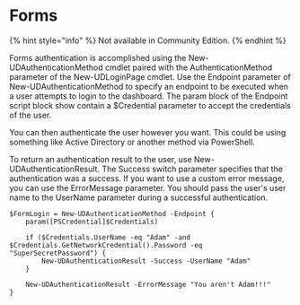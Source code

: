 # Forms

{% hint style="info" %}
Not available in Community Edition. 
{% endhint %}

Forms authentication is accomplished using the New-UDAuthenticationMethod cmdlet paired with the AuthenticationMethod parameter of the New-UDLoginPage cmdlet. Use the Endpoint parameter of New-UDAuthenticationMethod to specify an endpoint to be executed when a user attempts to login to the dashboard. The param block of the Endpoint script block show contain a $Credential parameter to accept the credentials of the user.

You can then authenticate the user however you want. This could be using something like Active Directory or another method via PowerShell.

To return an authentication result to the user, use New-UDAuthenticationResult. The Success switch parameter specifies that the authentication was a success. If you want to use a custom error message, you can use the ErrorMessage parameter. You should pass the user's user name to the UserName parameter during a successful authentication.

```text
$FormLogin = New-UDAuthenticationMethod -Endpoint {
    param([PSCredential]$Credentials)

    if ($Credentials.UserName -eq "Adam" -and $Credentials.GetNetworkCredential().Password -eq "SuperSecretPassword") {
        New-UDAuthenticationResult -Success -UserName "Adam"
    }

    New-UDAuthenticationResult -ErrorMessage "You aren't Adam!!!"
}
```

